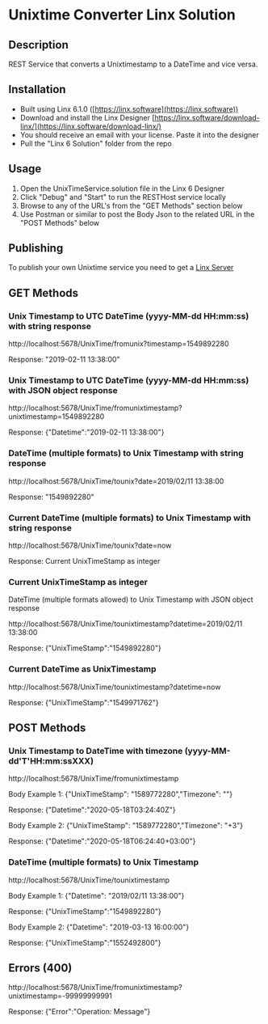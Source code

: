 # Unixtime Converter Linx Solution

## Description

REST Service that converts a Unixtimestamp to a DateTime and vice versa. 

## Installation

- Built using Linx 6.1.0 ([https://linx.software](https://linx.software))
- Download and install the Linx Designer [https://linx.software/download-linx/](https://linx.software/download-linx/)
- You should receive an email with your license. Paste it into the designer
- Pull the "Linx 6 Solution" folder from the repo

## Usage

1. Open the UnixTimeService.solution file in the Linx 6 Designer
2. Click "Debug" and "Start" to run the RESTHost service locally
3. Browse to any of the URL's from the "GET Methods" section below
4. Use Postman or similar to post the Body Json to the related URL in the "POST Methods" below

## Publishing

To publish your own Unixtime service you need to get a [Linx Server](https://linx.software/pricing/)

## GET Methods

### Unix Timestamp to UTC DateTime (yyyy-MM-dd HH:mm:ss) with string response

http://localhost:5678/UnixTime/fromunix?timestamp=1549892280

Response: "2019-02-11 13:38:00"

### Unix Timestamp to UTC DateTime (yyyy-MM-dd HH:mm:ss) with JSON object response

http://localhost:5678/UnixTime/fromunixtimestamp?unixtimestamp=1549892280

Response: {"Datetime":"2019-02-11 13:38:00"}

### DateTime (multiple formats) to Unix Timestamp with string response

http://localhost:5678/UnixTime/tounix?date=2019/02/11 13:38:00

Response: "1549892280"

### Current DateTime (multiple formats) to Unix Timestamp with string response

http://localhost:5678/UnixTime/tounix?date=now

Response: Current UnixTimeStamp as integer

### Current UnixTimeStamp as integer

DateTime (multiple formats allowed) to Unix Timestamp with JSON object response

http://localhost:5678/UnixTime/tounixtimestamp?datetime=2019/02/11 13:38:00

Response: {"UnixTimeStamp":"1549892280"}

### Current DateTime as UnixTimestamp

http://localhost:5678/UnixTime/tounixtimestamp?datetime=now

Response: {"UnixTimeStamp":"1549971762"}

## POST Methods

### Unix Timestamp to DateTime with timezone (yyyy-MM-dd'T'HH:mm:ssXXX)
http://localhost:5678/UnixTime/fromunixtimestamp

Body Example 1: {"UnixTimeStamp": "1589772280","Timezone": ""}

Response: {"Datetime":"2020-05-18T03:24:40Z"}

Body Example 2: {"UnixTimeStamp": "1589772280","Timezone": "+3"}

Response: {"Datetime":"2020-05-18T06:24:40+03:00"}

### DateTime (multiple formats) to Unix Timestamp

http://localhost:5678/UnixTime/tounixtimestamp

Body Example 1: {"Datetime": "2019/02/11 13:38:00"}

Response: {"UnixTimeStamp":"1549892280"}

Body Example 2: {"Datetime": "2019-03-13 16:00:00"}

Response: {"UnixTimeStamp":"1552492800"}

## Errors (400)

http://localhost:5678/UnixTime/fromunixtimestamp?unixtimestamp=-99999999991

Response: {"Error":"Operation: Message"}
